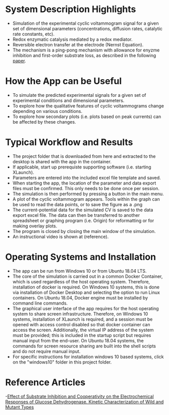 # System Description Highlights
- Simulation of the experimental cyclic voltammogram signal for a given set of dimensional parameters (concentrations, diffusion rates, catalytic rate constants, etc).
- Redox enzymatic catalysis mediated by a redox mediator.
- Reversible electron transfer at the electrode (Nernst Equation).
- The mechanism is a ping-pong mechanism with allowance for enyzme inhibition and first-order substrate loss, as described in the following [paper](https://pubs.acs.org/doi/abs/10.1021/ja204637d).

# How the App can be Useful
- To simulate the predicted experimental signals for a given set of experimental conditions and dimensional parameters.
- To explore how the qualitative features of cyclic voltammograms change depending on various conditions.
- To explore how secondary plots (i.e. plots based on peak currents) can be affected by these changes.

# Typical Workflow and Results
- The project folder that is downloaded from here and extracted to the desktop is shared with the app in the container.
- If applicable, start up prerequiste supporting software (i.e. starting XLaunch).
- Parameters are entered into the included excel file template and saved.
- When starting the app, the location of the parameter and data export files must be confirmed. This only needs to be done once per session.
- The simulation is then performed by pressing a button in the main menu.
- A plot of the cyclic voltammogram appears. Tools within the graph can be used to read the data points, or to save the figure as a .png
- The current-potential data for the simulated CV is saved to the data export excel file. The data can then be transferred to another spreadsheet or graphing program (i.e. Origin) for reformatting or for making overlay plots.
- The program is closed by closing the main window of the simulation.
- An instructional video is shown at (reference).

# Operating Systems and Installation
- The app can be run from Windows 10 or from Ubuntu 18.04 LTS.
- The core of the simulation is carried out in a common Docker Container, which is used regardless of the host operating system. Therefore, installation of docker is required. On Windows 10 systems, this is done via installation of Docker Desktop and selecting the option to run Linux containers. On Ubuntu 18.04, Docker engine must be installed by command line commands.
- The graphical user interface of the app requires for the host operating system to share screen infrastructure. Therefore, on Windows 10 systems, installation of XLaunch is required, and a session must be opened with access control disabled so that docker container can access the screen. Additionally, the virtual IP address of the system must be provided; this is included in the startup script but requires manual input from the end-user. On Ubuntu 18.04 systems, the commands for screen resource sharing are built into the shell scripts and do not require manual input.
- For specific instructions for installation windows 10 based systems, click on the "windows10" folder in this project folder. 

# Reference Articles
-[Effect of Substrate Inhibition and Cooperativity on the Electrochemical Responses of Glucose Dehydrogenase. Kinetic Characterization of Wild and Mutant Types](https://pubs.acs.org/doi/abs/10.1021/ja204637d)
